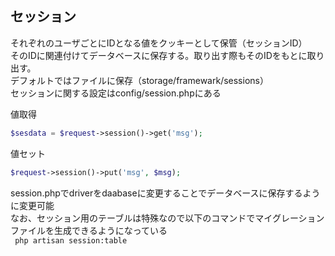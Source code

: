 ## セッション
それぞれのユーザごとにIDとなる値をクッキーとして保管（セッションID）  
そのIDに関連付けてデータベースに保存する。取り出す際もそのIDをもとに取り出す。  
デフォルトではファイルに保存（storage/framewark/sessions）  
セッションに関する設定はconfig/session.phpにある

値取得
```php
$sesdata = $request->session()->get('msg');
```

値セット
```php
$request->session()->put('msg', $msg);
```

session.phpでdriverをdaabaseに変更することでデータベースに保存するように変更可能  
なお、セッション用のテーブルは特殊なので以下のコマンドでマイグレーションファイルを生成できるようになっている  
` php artisan session:table`